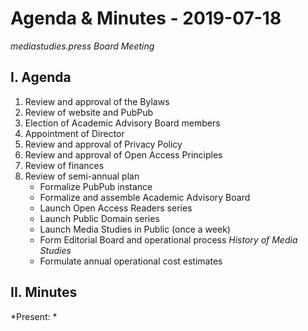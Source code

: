 # Agenda & Minutes - 2019-07-18

*mediastudies.press Board Meeting*

## I. Agenda

1. Review and approval of the Bylaws
2. Review of website and PubPub
3. Election of Academic Advisory Board members
4. Appointment of Director
5. Review and approval of Privacy Policy
6. Review and approval of Open Access Principles
7. Review of finances
8. Review of semi-annual plan
	* Formalize PubPub instance
	* Formalize and assemble Academic Advisory Board
	* Launch Open Access Readers series
	* Launch Public Domain series
	* Launch Media Studies in Public (once a week)
	* Form Editorial Board and operational process *History of Media Studies*
	* Formulate annual operational cost estimates


## II. Minutes

*Present: *

